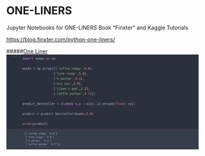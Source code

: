 # ONE-LINERS
Jupyter Notebooks for ONE-LINERS Book "Finxter" and Kaggle Tutorials

https://blog.finxter.com/python-one-liners/

#####[One Liner](one-liner.png)
![title](one-liner.png)
